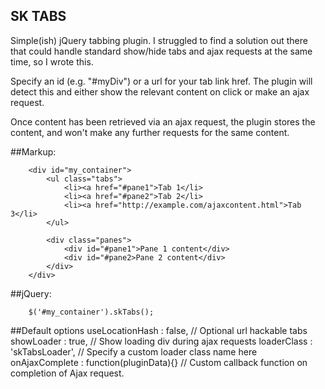 SK TABS
--------------------------------------------------

Simple(ish) jQuery tabbing plugin. I struggled to find a solution out there that could handle standard show/hide tabs and ajax requests at the same time, so I wrote this.

Specify an id (e.g. "#myDiv") or a url for your tab link href. The plugin will detect this and either show the relevant content on click or make an ajax request.

Once content has been retrieved via an ajax request, the plugin stores the content, and won't make any further requests for the same content.

##Markup:

		<div id="my_container">
			<ul class="tabs">
				<li><a href="#pane1">Tab 1</li>
				<li><a href="#pane2">Tab 2</li>
				<li><a href="http://example.com/ajaxcontent.html">Tab 3</li>
			</ul>
	
			<div class="panes">
				<div id="#pane1">Pane 1 content</div>
				<div id="#pane2>Pane 2 content</div>
			</div>
		</div>

##jQuery:

		$('#my_container').skTabs();

##Default options
		useLocationHash : false,                // Optional url hackable tabs 
		showLoader : true,				              // Show loading div during ajax requests
		loaderClass : 'skTabsLoader',           // Specify a custom loader class name here
		onAjaxComplete : function(pluginData){} // Custom callback function on completion of Ajax request.


